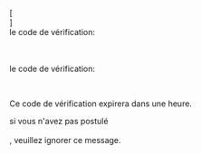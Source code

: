 [<br host>]<br action>le code de vérification:<br code>

<br url><br action>le code de vérification:

<br code>

Ce code de vérification expirera dans une heure.

si vous n'avez pas postulé<br url><br action>, veuillez ignorer ce message.
